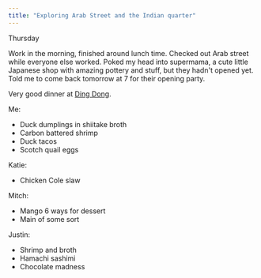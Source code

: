 ```yaml
---
title: "Exploring Arab Street and the Indian quarter"
---
```


Thursday

Work in the morning, finished around lunch time. Checked out Arab street while everyone else worked. Poked my head into supermama, a cute little Japanese shop with amazing pottery and stuff, but they hadn't opened yet. Told me to come back tomorrow at 7 for their opening party.

Very good dinner at [Ding Dong](http://www.dingdong.com.sg/).

Me:

 - Duck dumplings in shiitake broth
 - Carbon battered shrimp
 - Duck tacos
 - Scotch quail eggs

Katie:

 - Chicken Cole slaw

Mitch:

 - Mango 6 ways for dessert
 - Main of some sort

Justin:

 - Shrimp and broth
 - Hamachi sashimi
 - Chocolate madness
